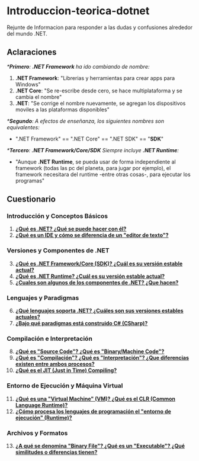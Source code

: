 # Introduccion-teorica-dotnet

Rejunte de Informacion para responder a las dudas y confusiones alrededor del mundo .NET.

## Aclaraciones

_***Primero**: **.NET Framework** ha ido cambiando de nombre:_

1) **.NET Framework**: "Librerias y herramientas para crear apps para Windows"
2) **.NET Core**: "Se re-escribe desde cero, se hace multiplataforma y se cambia el nombre"
3) **.NET**: "Se corrige el nombre nuevamente, se agregan los dispositivos moviles a las plataformas disponibles"

_***Segundo**: A efectos de enseñanza, los siguientes nombres son equivalentes:_

- ".NET Framework" ==  ".NET Core" == ".NET SDK" == "**SDK**"

_***Tercero**: **.NET Framework/Core/SDK** Siempre incluye **.NET Runtime**:_

- "Aunque **.NET Runtime**, se pueda usar de forma independiente al framework (todas las pc del planeta, para jugar por ejemplo), el framework necesitara del runtime -entre otras cosas-, para ejecutar los programas"

## Cuestionario

### Introducción y Conceptos Básicos

1. [**¿Qué es .NET? ¿Qué se puede hacer con él?**](https://github.com/estebanmatias92/introduccion-teorica-dotnet/blob/main/answers/question_1.md)
2. [**¿Qué es un IDE y cómo se diferencia de un "editor de texto"?**](https://github.com/estebanmatias92/introduccion-teorica-dotnet/blob/main/answers/question_2.md)

### Versiones y Componentes de .NET

3. [**¿Qué es .NET Framework/Core (SDK)? ¿Cuál es su versión estable actual?**](https://github.com/estebanmatias92/introduccion-teorica-dotnet/blob/main/answers/question_3.md)
4. [**¿Qué es .NET Runtime? ¿Cuál es su versión estable actual?**](https://github.com/estebanmatias92/introduccion-teorica-dotnet/blob/main/answers/question_4.md)
5. [**¿Cuales son algunos de los componentes de .NET? ¿Que hacen?**](https://github.com/estebanmatias92/introduccion-teorica-dotnet/blob/main/answers/question_5.md)

### Lenguajes y Paradigmas

6. [**¿Qué lenguajes soporta .NET? ¿Cuáles son sus versiones estables actuales?**](https://github.com/estebanmatias92/introduccion-teorica-dotnet/blob/main/answers/question_6.md)
7. [**¿Bajo qué paradigmas está construido C# (CSharp)?**](https://github.com/estebanmatias92/introduccion-teorica-dotnet/blob/main/answers/question_7.md)

### Compilación e Interpretación

8. [**¿Qué es "Source Code"? ¿Qué es "Binary/Machine Code"?**](https://github.com/estebanmatias92/introduccion-teorica-dotnet/blob/main/answers/question_8.md)
9. [**¿Qué es "Compilación"? ¿Qué es "Interpretación"? ¿Que diferencias existen entre ambos procesos?**](https://github.com/estebanmatias92/introduccion-teorica-dotnet/blob/main/answers/question_9.md)
10. [**¿Qué es el JIT (Just in Time) Compiling?**](https://github.com/estebanmatias92/introduccion-teorica-dotnet/blob/main/answers/question_10.md)

### Entorno de Ejecución y Máquina Virtual

11. [**¿Qué es una "Virtual Machine" (VM)? ¿Qué es el CLR (Common Language Runtime)?**](https://github.com/estebanmatias92/introduccion-teorica-dotnet/blob/main/answers/question_11.md)
12. [**¿Cómo procesa los lenguajes de programación el "entorno de ejecución" (Runtime)?**](https://github.com/estebanmatias92/introduccion-teorica-dotnet/blob/main/answers/question_12.md)

### Archivos y Formatos

13. [**¿A qué se denomina "Binary File"? ¿Qué es un "Executable"? ¿Qué similitudes o diferencias tienen?**](https://github.com/estebanmatias92/introduccion-teorica-dotnet/blob/main/answers/question_13.md)
